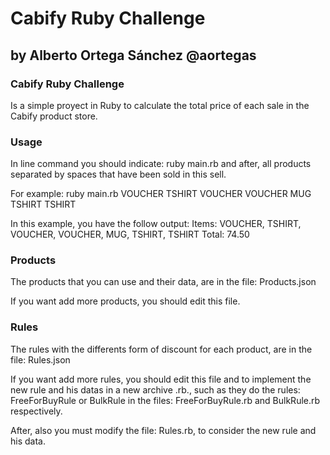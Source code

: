 # Cabify Ruby Challenge

## by Alberto Ortega Sánchez @aortegas


### Cabify Ruby Challenge
Is a simple proyect in Ruby to calculate the total price of each sale in the Cabify product store.

### Usage
In line command you should indicate: ruby main.rb and after,  all products separated by spaces that have been sold in this sell.

For example: ruby main.rb VOUCHER TSHIRT VOUCHER VOUCHER MUG TSHIRT TSHIRT 

In this example, you have the follow output: 
Items: VOUCHER, TSHIRT, VOUCHER, VOUCHER, MUG, TSHIRT, TSHIRT
Total: 74.50

### Products
The products that you can use and their data, are in the file: Products.json

If you want add more products, you should edit this file.

### Rules
The rules with the differents form of discount for each product, are in the file: Rules.json

If you want add more rules, you should edit this file and to implement the new rule and his datas in a new archive .rb., such as they do the rules: FreeForBuyRule or BulkRule in the files: FreeForBuyRule.rb and BulkRule.rb respectively.

After, also you must modify the file: Rules.rb, to consider the new rule and his data.




